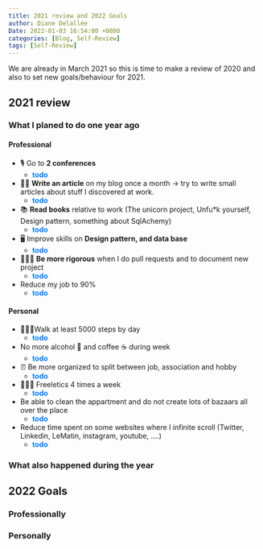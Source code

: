 ```yaml
---
title: 2021 review and 2022 Goals
author: Diane Delallée
Date: 2022-01-03 16:54:00 +0800
categories: [Blog, Self-Review]
tags: [Self-Review]
---
```


We are already in March 2021 so this is time to make a review of 2020 and also to set new goals/behaviour for 2021.

## 2021 review
### What I planed to do one year ago

#### Professional
- 🎙 Go to **2 conferences**
  - <span style="color:#007bff; font-weight:bold;"> todo </span>
- ✍🏼 **Write an article** on my blog once a month -> try to write small articles about stuff I discovered at work.
  - <span style="color:#007bff; font-weight:bold;"> todo </span>
- 📚 **Read books** relative to work (The unicorn project, Unfu*k yourself, Design pattern, something about SqlAchemy)
  - <span style="color:#007bff; font-weight:bold;"> todo </span>
- 🖥 Improve skills on **Design pattern, and data base**
  - <span style="color:#007bff; font-weight:bold;"> todo </span>
- 🧘🏽‍♀️ **Be more rigorous** when I do pull requests and to document new project
  - <span style="color:#007bff; font-weight:bold;"> todo </span>
- Reduce my job to 90%
  - <span style="color:#007bff; font-weight:bold;"> todo </span>

#### Personal

- 🚶🏽‍♀️Walk at least 5000 steps by day
  - <span style="color:#007bff; font-weight:bold;"> todo </span>
- No more alcohol 🍺 and coffee ☕ during week
  - <span style="color:#007bff; font-weight:bold;"> todo </span>
- ⏰ Be more organized to split between job, association and hobby
  - <span style="color:#007bff; font-weight:bold;"> todo </span>
- 🤸🏽‍♀️ Freeletics 4 times a week
  - <span style="color:#007bff; font-weight:bold;"> todo </span>
- Be able to clean the appartment and do not create lots of bazaars all over the place
  - <span style="color:#007bff; font-weight:bold;"> todo </span>
- Reduce time spent on some websites where I infinite scroll (Twitter, Linkedin, LeMatin, instagram, youtube, ....)
  - <span style="color:#007bff; font-weight:bold;"> todo </span>


### What also happened during the year


## 2022 Goals

### Professionally

### Personally
